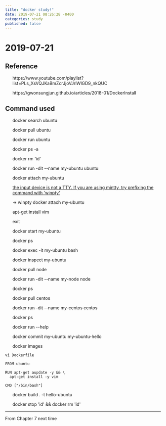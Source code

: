 ```yaml
---
title: "docker study!"
date: 2019-07-21 08:26:28 -0400
categories: study
published: false
---
```


# 2019-07-21

## Reference

<ul>https://www.youtube.com/playlist?list=PLs_XsVQJKaBmZcrJjoVJrlWlGD9_nkQUC</ul>
<ul>https://gwonsungjun.github.io/articles/2018-01/DockerInstall</ul>

## Command used

<ul>docker search ubuntu</ul>
<ul>docker pull ubuntu</ul>
<ul>docker run ubuntu</ul>
<ul>docker ps -a</ul>
<ul>docker rm 'id'</ul>

<ul>docker run -dit --name my-ubuntu ubuntu</ul>
<ul>docker attach my-ubuntu</ul>
<ul><span style="color:red"><a href="https://stackoverflow.com/questions/48623005/docker-error-the-input-device-is-not-a-tty-if-you-are-using-mintty-try-prefi">the input device is not a TTY.  If you are using mintty, try prefixing the command with 'winpty'</a></span></ul>
  <ul>-> winpty docker attach my-ubuntu</ul>
<ul>apt-get install vim</ul>

<ul>exit</ul>
<ul>docker start my-ubuntu</ul>
<ul>docker ps</ul>
<ul>docker exec -it my-ubuntu bash</ul>

<ul>docker inspect my-ubuntu</ul>
<ul>docker pull node</ul>
<ul>docker run -dit --name my-node node</ul>
<ul>docker ps</ul>

<ul>docker pull centos</ul>
<ul>docker run -dit --name my-centos centos</ul>
<ul>docker ps</ul>
<ul>docker run --help</ul>

<ul>docker commit my-ubuntu my-ubuntu-hello</ul>
<ul>docker images</ul>

~~~
vi Dockerfile

FROM ubuntu

RUN apt-get aupdate -y && \
  apt-get install -y vim
  
CMD ["/bin/bash"]
~~~

<ul>docker build . -t hello-ubuntu</ul>
<ul>docker stop 'id' && docker rm 'id'</ul>

---
From Chapter 7 next time

